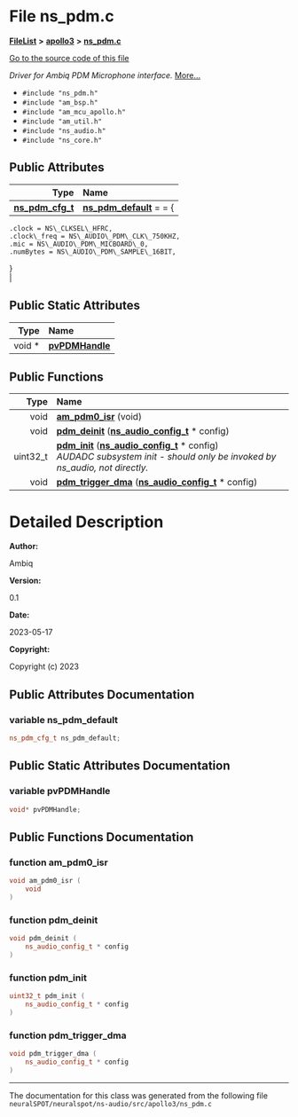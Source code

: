 

# File ns\_pdm.c



[**FileList**](files.md) **>** [**apollo3**](dir_1a531e93c11b219ab9869f377e190a5d.md) **>** [**ns\_pdm.c**](apollo3_2ns__pdm_8c.md)

[Go to the source code of this file](apollo3_2ns__pdm_8c_source.md)

_Driver for Ambiq PDM Microphone interface._ [More...](#detailed-description)

* `#include "ns_pdm.h"`
* `#include "am_bsp.h"`
* `#include "am_mcu_apollo.h"`
* `#include "am_util.h"`
* `#include "ns_audio.h"`
* `#include "ns_core.h"`





















## Public Attributes

| Type | Name |
| ---: | :--- |
|  [**ns\_pdm\_cfg\_t**](structns__pdm__cfg__t.md) | [**ns\_pdm\_default**](#variable-ns_pdm_default)   = = {
    .clock = NS\_CLKSEL\_HFRC,
    .clock\_freq = NS\_AUDIO\_PDM\_CLK\_750KHZ,
    .mic = NS\_AUDIO\_PDM\_MICBOARD\_0,
    .numBytes = NS\_AUDIO\_PDM\_SAMPLE\_16BIT,
}<br> |


## Public Static Attributes

| Type | Name |
| ---: | :--- |
|  void \* | [**pvPDMHandle**](#variable-pvpdmhandle)  <br> |














## Public Functions

| Type | Name |
| ---: | :--- |
|  void | [**am\_pdm0\_isr**](#function-am_pdm0_isr) (void) <br> |
|  void | [**pdm\_deinit**](#function-pdm_deinit) ([**ns\_audio\_config\_t**](ns__audio_8h.md#typedef-ns_audio_config_t) \* config) <br> |
|  uint32\_t | [**pdm\_init**](#function-pdm_init) ([**ns\_audio\_config\_t**](ns__audio_8h.md#typedef-ns_audio_config_t) \* config) <br>_AUDADC subsystem init - should only be invoked by ns\_audio, not directly._  |
|  void | [**pdm\_trigger\_dma**](#function-pdm_trigger_dma) ([**ns\_audio\_config\_t**](ns__audio_8h.md#typedef-ns_audio_config_t) \* config) <br> |




























# Detailed Description




**Author:**

Ambiq 




**Version:**

0.1 




**Date:**

2023-05-17




**Copyright:**

Copyright (c) 2023 





    
## Public Attributes Documentation




### variable ns\_pdm\_default 

```C++
ns_pdm_cfg_t ns_pdm_default;
```



## Public Static Attributes Documentation




### variable pvPDMHandle 

```C++
void* pvPDMHandle;
```



## Public Functions Documentation




### function am\_pdm0\_isr 

```C++
void am_pdm0_isr (
    void
) 
```






### function pdm\_deinit 

```C++
void pdm_deinit (
    ns_audio_config_t * config
) 
```






### function pdm\_init 

```C++
uint32_t pdm_init (
    ns_audio_config_t * config
) 
```






### function pdm\_trigger\_dma 

```C++
void pdm_trigger_dma (
    ns_audio_config_t * config
) 
```




------------------------------
The documentation for this class was generated from the following file `neuralSPOT/neuralspot/ns-audio/src/apollo3/ns_pdm.c`

